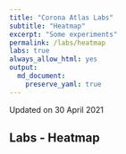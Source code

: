 ```yaml
---
title: "Corona Atlas Labs"
subtitle: "Heatmap"
excerpt: "Some experiments"
permalink: /labs/heatmap
labs: true
always_allow_html: yes
output: 
  md_document:
    preserve_yaml: true
---
```


<!-- Modify _R/labs file instead -->
<p class="text-right font-weight-bold">
Updated on 30 April 2021
</p>

Labs - Heatmap
--------------

<div id="leaflet" style="width:100%;height:75vh;" class="leaflet html-widget"></div>
<script type="application/json" data-for="leaflet">{"x":{"options":{"minZoom":1.5,"crs":{"crsClass":"L.CRS.EPSG3857","code":null,"proj4def":null,"projectedBounds":null,"options":{}}},"calls":[{"method":"setMaxBounds","args":[-80,-180,80,180]},{"method":"addProviderTiles","args":["CartoDB.DarkMatter",null,null,{"errorTileUrl":"","noWrap":false,"detectRetina":false}]},{"method":"addHeatmap","args":[[[-35.2021192846759,-65.1485054399454,4],[47.5890165076083,14.1431984022027,2],[42.5473014265013,1.58533451297367,4],[23.9277975587061,54.3527775784382,3],[33.8317921038523,66.0257668422884,3],[17.0773727975265,-61.8109112490644,1],[41.139984674174,20.065438009549,3],[40.2893260089297,44.9315425722216,4],[-12.3411053294081,17.5760276455363,3],[-25.5704444435864,134.362084683468,1],[40.3572893304129,47.66063595787,3],[44.1629307295626,17.7842142772999,4],[13.1714623060359,-59.5594592398395,1],[23.8336624737576,90.2746266220733,3],[50.6398697025022,4.66279647673302,3],[12.2716366552283,-1.74694181695664,3],[42.7551103013674,25.2409323997331,3],[26.0421716803312,50.5488462364088,4],[-3.37016289366586,29.8898305717586,3],[9.6430576947674,2.33915101322187,3],[4.48839530486336,114.605718749363,1],[-16.7124133305489,-64.6606899456599,4],[-10.7705880549393,-53.0863538133413,5],[36.6226717761636,103.895355849353,1],[24.4725522190694,-77.947850060958,3],[27.3860238911186,90.4519075789862,3],[-22.1868562799607,23.8128651054932,5],[53.5384732548576,28.0384856975402,3],[17.1978030385202,-88.7040227981866,3],[3.9117790108803,-73.0863161501847,4],[9.975464586761,-84.1801156495967,3],[21.6142102089251,-78.9545226272104,3],[15.0930157718786,-23.6375947651212,4],[35.0506026610657,33.2251953883769,4],[49.7356962248983,15.3307123155801,3],[5.70089287563159,12.7467225938184,3],[58.6760260400759,-99.3769072729874,3],[-2.87666035215874,23.6548459358616,3],[6.5755505863176,20.4862059324149,3],[-0.832819956934455,15.2423428528289,3],[46.7981248516004,8.22583632127277,3],[7.6272492749279,-5.55184634474576,3],[13.4481615536811,-15.4635909885353,3],[10.4351755406609,-10.9143178800241,3],[1.56595100293763,10.4586590426919,3],[15.6850372071443,-90.3480455000757,3],[-38.2528703993173,-71.4086984453378,4],[46.6195105992265,2.45856845335666,4],[45.1209411686261,16.416165215437,4],[18.9289545837098,-72.6627798549053,3],[47.1647019459901,19.4164384761779,4],[64.9765320822911,-18.5700983680706,1],[43.5272254632345,12.1614927957004,3],[18.1562774462994,-77.3105389184734,3],[31.2501599585707,36.7881522952131,4],[0.528609424868371,37.8625525202896,3],[41.4610639141383,74.5513879035261,3],[51.1018453672383,10.3928186042813,null],[11.7389709867468,42.5762619754947,3],[56.2238439763849,9.37128812339307,2],[15.4214182617025,-61.3520200391649,1],[18.8908878079692,-70.5008376723828,1],[28.152529418258,2.67465730682663,3],[-1.45294399111037,-78.3783560126896,4],[58.6809715185842,25.8311619056695,4],[26.5780907117225,29.7728926055733,4],[15.369196223989,38.8300044833041,3],[-0.620333843078375,11.7822429998037,3],[12.1197407596791,-61.681152753133,1],[42.1803285304353,43.5005465647154,3],[14.8161828598283,-86.612919937048,3],[39.4464568871859,22.6233731776356,3],[40.1465719083617,127.186119892626,3],[40.3897258830799,-3.55234928248739,2],[8.62507975316789,39.6340364626976,3],[64.4886206544986,26.2507962053128,2],[-17.8334197078598,177.9747371566,1],[6.8902518559511,158.237050047384,1],[7.96365596585339,-1.20634762217046,3],[12.0662725226463,-14.8878468056572,3],[4.79472869380556,-58.9743459597167,3],[22.3817251622044,114.132990674926,1],[9.58893781940502,8.0948618445247,3],[52.2771833278303,5.62259902807922,4],[28.2622525093763,83.9389370112341,3],[-0.529299165911259,166.934761927369,1],[-19.0535003787334,-169.860959792378,1],[17.3517175027039,-62.7826420245485,1],[12.7105200264254,104.917604488392,1],[1.86251664323396,-157.376651905606,1],[48.1623987650855,67.2865522644064,3],[18.4999336999337,103.770010064472,1],[33.9174359492092,35.8889427559421,4],[13.894144986731,-60.9691301588411,1],[47.1362856930959,9.5503634190267,3],[7.62654310868556,80.6985669878148,1],[-9.16988389367419,-74.3608685629587,4],[-0.191605757323356,114.018058489029,3],[53.1786737494891,-8.14310779859251,2],[31.3475495130773,34.9635380156869,1],[33.0476113200937,43.7731716023547,3],[12.8438457197481,-85.0432514318621,3],[22.3425169555975,79.4181914839274,5],[32.5699780356499,54.3013293914622,4],[-11.6633711067585,43.3567579629252,3],[35.9442369005198,136.767712776855,1],[36.4311191842896,127.84111498019,1],[29.3556631656385,47.6155472987991,4],[29.3978965873386,68.8091126155351,3],[52.124545617766,19.3990590023086,4],[6.45031874766357,-9.31308899438693,3],[-29.5774827680169,28.2571751964976,5],[55.3397217496921,23.904491585344,4],[49.7751212603235,6.09891546127588,3],[-6.61127714619986,144.248519418579,3],[35.8884992670076,14.4277813919169,3],[-20.281500740106,57.5758475726672,1],[0.459918415409883,73.1547311514838,3],[-13.2307938733512,34.3050955827784,5],[23.9399584670446,-102.527803104086,4],[3.60847959045255,114.710449584335,1],[-17.2662225957607,35.5530322895638,5],[15.9436929925332,121.42461598617,3],[31.9371880046932,35.2589295371827,4],[39.6745950811349,-7.96741419449026,2],[7.44293270739664,134.532849404329,1],[-23.2312173755209,-58.3933678860499,4],[25.2754233564513,51.1999989697074,4],[45.8389356088733,24.9831861281519,3],[44.2312994857262,20.7957369830546,4],[38.5231101958946,71.0346584209824,3],[-8.79905557177138,125.946136697002,3],[-22.142960025223,17.2220535988999,3],[-21.3249376058202,165.496784900182,1],[17.4136921493685,9.39689039266475,3],[-43.993057149608,170.461649955858,1],[20.5666285434862,56.0922848797053,4],[8.52718155699428,-80.1103620697539,3],[56.8532136267187,24.9271580644057,3],[27.0242308017488,18.0319905747843,3],[31.8409490094088,-6.2871680824139,3],[43.7380202385346,7.42374070654847,3],[47.1965666954997,28.4661841448633,3],[42.7851210240792,19.2482577548004,4],[-19.3892185383557,46.6987141121008,3],[5.61978734650987,168.108735067655,1],[41.6006772405598,21.707552630216,4],[17.3443838831138,-3.52356935963142,3],[21.1498907921325,96.4976324292701,1],[46.8393271652132,103.076828499865,4],[20.2587996772436,-10.3347352246283,3],[61.6715878805506,99.1366092075635,3],[-1.99352662684876,29.9281443631584,1],[24.1267323736817,44.546784937414,3],[-9.62413839945012,160.16426573801,1],[39.1102909277758,59.3960985634625,3],[34.1083679756019,9.57600955228779,4],[-21.1769245082963,-175.182135122145,1],[38.9890241793038,35.4464964824555,4],[10.417095191112,-61.30174177628,3],[-5.67438803049206,176.115526013485,1],[-6.26636726981605,34.800733630336,4],[49.0087217098159,31.3961831689057,4],[1.28206444173038,32.3960643169355,1],[-32.8020234546134,-56.0178485201856,4],[41.7593748724298,63.160662343482,3],[41.9046506957296,12.4485540923287,3],[13.254549678372,-61.1887129083572,1],[-4.65949461492214,55.4641483629836,4],[16.0184120263048,29.9599387114767,4],[62.8051317134413,16.7490883355393,4],[1.36357424408701,103.817907367349,1],[46.1242393399677,14.8258746621628,4],[53.996849082587,-2.5856392007459,2],[16.6377375940803,106.314459028754,1],[-15.2612682813299,166.891145193839,1],[-13.6174234764531,-172.446497105764,1],[39.5220373645985,-99.1232491207109,3],[-19.0025389457657,29.8648471926622,5],[7.12796936816274,-66.1580102178431,3],[48.7063387149775,19.4863592608847,3],[8.55734467039439,-11.7929378567989,3],[43.9372772603764,12.4587877018634,3],[14.3571011681849,-14.472154238662,3],[6.06327065600831,45.8689617551806,3],[4.13030648180662,-55.9092124687471,3],[7.28728218684031,30.323158832332,3],[0.241974619116458,6.60752482429229,3],[13.7313392686234,-88.8679538483707,3],[35.0127712176427,38.5093382871711,4],[-26.5591016501642,31.5043758401513,5],[15.3414221255307,18.6626615423874,3],[8.53530978753182,0.97776365887989,3],[15.1043805642839,101.008762583139,1],[15.9301795656099,47.5453019663196,3],[-29.0000431844288,25.0882067572617,5],[-13.4608694258361,27.7972738652513,5],[64.4130301430183,13.9706810294007,2],[42.5816191592841,20.889266773813,4]],null,null,{"minOpacity":0.05,"max":5,"radius":20,"blur":15}]},{"method":"addCircleMarkers","args":[[-35.2021192846759,47.5890165076083,42.5473014265013,23.9277975587061,33.8317921038523,17.0773727975265,41.139984674174,40.2893260089297,-12.3411053294081,-25.5704444435864,40.3572893304129,44.1629307295626,13.1714623060359,23.8336624737576,50.6398697025022,12.2716366552283,42.7551103013674,26.0421716803312,-3.37016289366586,9.6430576947674,4.48839530486336,-16.7124133305489,-10.7705880549393,36.6226717761636,24.4725522190694,27.3860238911186,-22.1868562799607,53.5384732548576,17.1978030385202,3.9117790108803,9.975464586761,21.6142102089251,15.0930157718786,35.0506026610657,49.7356962248983,5.70089287563159,58.6760260400759,-2.87666035215874,6.5755505863176,-0.832819956934455,46.7981248516004,7.6272492749279,13.4481615536811,10.4351755406609,1.56595100293763,15.6850372071443,-38.2528703993173,46.6195105992265,45.1209411686261,18.9289545837098,47.1647019459901,64.9765320822911,43.5272254632345,18.1562774462994,31.2501599585707,0.528609424868371,41.4610639141383,51.1018453672383,11.7389709867468,56.2238439763849,15.4214182617025,18.8908878079692,28.152529418258,-1.45294399111037,58.6809715185842,26.5780907117225,15.369196223989,-0.620333843078375,12.1197407596791,42.1803285304353,14.8161828598283,39.4464568871859,40.1465719083617,40.3897258830799,8.62507975316789,64.4886206544986,-17.8334197078598,6.8902518559511,7.96365596585339,12.0662725226463,4.79472869380556,22.3817251622044,9.58893781940502,52.2771833278303,28.2622525093763,-0.529299165911259,-19.0535003787334,17.3517175027039,12.7105200264254,1.86251664323396,48.1623987650855,18.4999336999337,33.9174359492092,13.894144986731,47.1362856930959,7.62654310868556,-9.16988389367419,-0.191605757323356,53.1786737494891,31.3475495130773,33.0476113200937,12.8438457197481,22.3425169555975,32.5699780356499,-11.6633711067585,35.9442369005198,36.4311191842896,29.3556631656385,29.3978965873386,52.124545617766,6.45031874766357,-29.5774827680169,55.3397217496921,49.7751212603235,-6.61127714619986,35.8884992670076,-20.281500740106,0.459918415409883,-13.2307938733512,23.9399584670446,3.60847959045255,-17.2662225957607,15.9436929925332,31.9371880046932,39.6745950811349,7.44293270739664,-23.2312173755209,25.2754233564513,45.8389356088733,44.2312994857262,38.5231101958946,-8.79905557177138,-22.142960025223,-21.3249376058202,17.4136921493685,-43.993057149608,20.5666285434862,8.52718155699428,56.8532136267187,27.0242308017488,31.8409490094088,43.7380202385346,47.1965666954997,42.7851210240792,-19.3892185383557,5.61978734650987,41.6006772405598,17.3443838831138,21.1498907921325,46.8393271652132,20.2587996772436,61.6715878805506,-1.99352662684876,24.1267323736817,-9.62413839945012,39.1102909277758,34.1083679756019,-21.1769245082963,38.9890241793038,10.417095191112,-5.67438803049206,-6.26636726981605,49.0087217098159,1.28206444173038,-32.8020234546134,41.7593748724298,41.9046506957296,13.254549678372,-4.65949461492214,16.0184120263048,62.8051317134413,1.36357424408701,46.1242393399677,53.996849082587,16.6377375940803,-15.2612682813299,-13.6174234764531,39.5220373645985,-19.0025389457657,7.12796936816274,48.7063387149775,8.55734467039439,43.9372772603764,14.3571011681849,6.06327065600831,4.13030648180662,7.28728218684031,0.241974619116458,13.7313392686234,35.0127712176427,-26.5591016501642,15.3414221255307,8.53530978753182,15.1043805642839,15.9301795656099,-29.0000431844288,-13.4608694258361,64.4130301430183,42.5816191592841],[-65.1485054399454,14.1431984022027,1.58533451297367,54.3527775784382,66.0257668422884,-61.8109112490644,20.065438009549,44.9315425722216,17.5760276455363,134.362084683468,47.66063595787,17.7842142772999,-59.5594592398395,90.2746266220733,4.66279647673302,-1.74694181695664,25.2409323997331,50.5488462364088,29.8898305717586,2.33915101322187,114.605718749363,-64.6606899456599,-53.0863538133413,103.895355849353,-77.947850060958,90.4519075789862,23.8128651054932,28.0384856975402,-88.7040227981866,-73.0863161501847,-84.1801156495967,-78.9545226272104,-23.6375947651212,33.2251953883769,15.3307123155801,12.7467225938184,-99.3769072729874,23.6548459358616,20.4862059324149,15.2423428528289,8.22583632127277,-5.55184634474576,-15.4635909885353,-10.9143178800241,10.4586590426919,-90.3480455000757,-71.4086984453378,2.45856845335666,16.416165215437,-72.6627798549053,19.4164384761779,-18.5700983680706,12.1614927957004,-77.3105389184734,36.7881522952131,37.8625525202896,74.5513879035261,10.3928186042813,42.5762619754947,9.37128812339307,-61.3520200391649,-70.5008376723828,2.67465730682663,-78.3783560126896,25.8311619056695,29.7728926055733,38.8300044833041,11.7822429998037,-61.681152753133,43.5005465647154,-86.612919937048,22.6233731776356,127.186119892626,-3.55234928248739,39.6340364626976,26.2507962053128,177.9747371566,158.237050047384,-1.20634762217046,-14.8878468056572,-58.9743459597167,114.132990674926,8.0948618445247,5.62259902807922,83.9389370112341,166.934761927369,-169.860959792378,-62.7826420245485,104.917604488392,-157.376651905606,67.2865522644064,103.770010064472,35.8889427559421,-60.9691301588411,9.5503634190267,80.6985669878148,-74.3608685629587,114.018058489029,-8.14310779859251,34.9635380156869,43.7731716023547,-85.0432514318621,79.4181914839274,54.3013293914622,43.3567579629252,136.767712776855,127.84111498019,47.6155472987991,68.8091126155351,19.3990590023086,-9.31308899438693,28.2571751964976,23.904491585344,6.09891546127588,144.248519418579,14.4277813919169,57.5758475726672,73.1547311514838,34.3050955827784,-102.527803104086,114.710449584335,35.5530322895638,121.42461598617,35.2589295371827,-7.96741419449026,134.532849404329,-58.3933678860499,51.1999989697074,24.9831861281519,20.7957369830546,71.0346584209824,125.946136697002,17.2220535988999,165.496784900182,9.39689039266475,170.461649955858,56.0922848797053,-80.1103620697539,24.9271580644057,18.0319905747843,-6.2871680824139,7.42374070654847,28.4661841448633,19.2482577548004,46.6987141121008,168.108735067655,21.707552630216,-3.52356935963142,96.4976324292701,103.076828499865,-10.3347352246283,99.1366092075635,29.9281443631584,44.546784937414,160.16426573801,59.3960985634625,9.57600955228779,-175.182135122145,35.4464964824555,-61.30174177628,176.115526013485,34.800733630336,31.3961831689057,32.3960643169355,-56.0178485201856,63.160662343482,12.4485540923287,-61.1887129083572,55.4641483629836,29.9599387114767,16.7490883355393,103.817907367349,14.8258746621628,-2.5856392007459,106.314459028754,166.891145193839,-172.446497105764,-99.1232491207109,29.8648471926622,-66.1580102178431,19.4863592608847,-11.7929378567989,12.4587877018634,-14.472154238662,45.8689617551806,-55.9092124687471,30.323158832332,6.60752482429229,-88.8679538483707,38.5093382871711,31.5043758401513,18.6626615423874,0.97776365887989,101.008762583139,47.5453019663196,25.0882067572617,27.7972738652513,13.9706810294007,20.889266773813],10,null,null,{"interactive":true,"className":"","stroke":false,"color":"#03F","weight":5,"opacity":0.5,"fill":true,"fillColor":null,"fillOpacity":0},null,null,["<strong>Argentina<\/strong><br />High incidence area<p class='infomap'><strong>More information<\/strong><br />Since 18 Apr 2021.<\/p>","<strong>Austria<\/strong><br />Risk area (partially)<p class='infomap'><strong>More information<\/strong><br />Since 01 Nov 2020. A different risk level may apply for the following regions: <ul><li>Mittelberg<\/li><li>Jungholz<\/li><\/ul>More details in German or at <a href='https://www.rki.de/DE/Content/InfAZ/N/Neuartiges_Coronavirus/Risikogebiete_neu.html'>rki.de<\/a>.<\/p>","<strong>Andorra<\/strong><br />High incidence area<p class='infomap'><strong>More information<\/strong><br />Since 24 Jan 2021.<\/p>","<strong>United Arab Emirates<\/strong><br />Risk area<p class='infomap'><strong>More information<\/strong><br />Since 18 Apr 2021.<\/p>","<strong>Afghanistan<\/strong><br />Risk area<p class='infomap'><strong>More information<\/strong><br />Since 21 Feb 2021.<\/p>","<strong>Antigua and Barbuda<\/strong><br />Not risk area<p class='infomap'><strong>More information<\/strong><br />Since 24 Apr 2021.<\/p>","<strong>Albania<\/strong><br />Risk area<p class='infomap'><strong>More information<\/strong><br />Since 25 Apr 2021.<\/p>","<strong>Armenia<\/strong><br />High incidence area<p class='infomap'><strong>More information<\/strong><br />Since 11 Apr 2021.<\/p>","<strong>Angola<\/strong><br />Risk area<p class='infomap'><strong>More information<\/strong><br />Since 15 Jun 2020.<\/p>","<strong>Australia<\/strong><br />Not risk area","<strong>Azerbaijan<\/strong><br />Risk area<p class='infomap'><strong>More information<\/strong><br />Since 15 Jun 2020.<\/p>","<strong>Bosnia and Herzegovina<\/strong><br />High incidence area<p class='infomap'><strong>More information<\/strong><br />Since 24 Jan 2021.<\/p>","<strong>Barbados<\/strong><br />Not risk area","<strong>Bangladesh<\/strong><br />Risk area<p class='infomap'><strong>More information<\/strong><br />Since 15 Jun 2020.<\/p>","<strong>Belgium<\/strong><br />Risk area<p class='infomap'><strong>More information<\/strong><br />Since 30 Sep 2020.<\/p>","<strong>Burkina Faso<\/strong><br />Risk area<p class='infomap'><strong>More information<\/strong><br />Since 15 Jun 2020.<\/p>","<strong>Bulgaria<\/strong><br />Risk area<p class='infomap'><strong>More information<\/strong><br />Since 02 May 2021.<\/p>","<strong>Bahrain<\/strong><br />High incidence area<p class='infomap'><strong>More information<\/strong><br />Since 14 Feb 2021.<\/p>","<strong>Burundi<\/strong><br />Risk area<p class='infomap'><strong>More information<\/strong><br />Since 15 Jun 2020.<\/p>","<strong>Benin<\/strong><br />Risk area<p class='infomap'><strong>More information<\/strong><br />Since 15 Jun 2020.<\/p>","<strong>Brunei<\/strong><br />Not risk area","<strong>Bolivia<\/strong><br />High incidence area<p class='infomap'><strong>More information<\/strong><br />Since 24 Jan 2021.<\/p>","<strong>Brazil<\/strong><br />Variant of concern<p class='infomap'><strong>More information<\/strong><br />Since 19 Jan 2021.<\/p>","<strong>China<\/strong><br />Not risk area","<strong>Bahamas<\/strong><br />Risk area<p class='infomap'><strong>More information<\/strong><br />Since 25 Apr 2021.<\/p>","<strong>Bhutan<\/strong><br />Risk area<p class='infomap'><strong>More information<\/strong><br />Since 15 Jun 2020.<\/p>","<strong>Botswana<\/strong><br />Variant of concern<p class='infomap'><strong>More information<\/strong><br />Since 07 Feb 2021.<\/p>","<strong>Belarus<\/strong><br />Risk area<p class='infomap'><strong>More information<\/strong><br />Since 15 Jun 2020.<\/p>","<strong>Belize<\/strong><br />Risk area<p class='infomap'><strong>More information<\/strong><br />Since 15 Jun 2020.<\/p>","<strong>Colombia<\/strong><br />High incidence area<p class='infomap'><strong>More information<\/strong><br />Since 24 Jan 2021.<\/p>","<strong>Costa Rica<\/strong><br />Risk area<p class='infomap'><strong>More information<\/strong><br />Since 15 Jun 2020.<\/p>","<strong>Cuba<\/strong><br />Risk area<p class='infomap'><strong>More information<\/strong><br />Since 28 Feb 2021.<\/p>","<strong>Cape Verde<\/strong><br />High incidence area<p class='infomap'><strong>More information<\/strong><br />Since 25 Apr 2021.<\/p>","<strong>Cyprus<\/strong><br />High incidence area<p class='infomap'><strong>More information<\/strong><br />Since 21 Mar 2021.<\/p>","<strong>Czechia<\/strong><br />Risk area<p class='infomap'><strong>More information<\/strong><br />Since 02 May 2021.<\/p>","<strong>Cameroon<\/strong><br />Risk area<p class='infomap'><strong>More information<\/strong><br />Since 15 Jun 2020.<\/p>","<strong>Canada<\/strong><br />Risk area<p class='infomap'><strong>More information<\/strong><br />Since 15 Nov 2020.<\/p>","<strong>Democratic Republic of The Congo<\/strong><br />Risk area<p class='infomap'><strong>More information<\/strong><br />Since 15 Jun 2020.<\/p>","<strong>Central African Republic<\/strong><br />Risk area<p class='infomap'><strong>More information<\/strong><br />Since 15 Jun 2020.<\/p>","<strong>Congo<\/strong><br />Risk area<p class='infomap'><strong>More information<\/strong><br />Since 15 Jun 2020.<\/p>","<strong>Switzerland<\/strong><br />Risk area<p class='infomap'><strong>More information<\/strong><br />Since 24 Oct 2020.<\/p>","<strong>Cote D'Ivoire<\/strong><br />Risk area<p class='infomap'><strong>More information<\/strong><br />Since 15 Jun 2020.<\/p>","<strong>Gambia<\/strong><br />Risk area<p class='infomap'><strong>More information<\/strong><br />Since 15 Jun 2020.<\/p>","<strong>Guinea<\/strong><br />Risk area<p class='infomap'><strong>More information<\/strong><br />Since 15 Jun 2020.<\/p>","<strong>Equatorial Guinea<\/strong><br />Risk area<p class='infomap'><strong>More information<\/strong><br />Since 15 Jun 2020.<\/p>","<strong>Guatemala<\/strong><br />Risk area<p class='infomap'><strong>More information<\/strong><br />Since 15 Jun 2020.<\/p>","<strong>Chile<\/strong><br />High incidence area<p class='infomap'><strong>More information<\/strong><br />Since 03 Apr 2021.<\/p>","<strong>France<\/strong><br />High incidence area<p class='infomap'><strong>More information<\/strong><br />Since 28 Mar 2021.<\/p>","<strong>Croatia<\/strong><br />High incidence area<p class='infomap'><strong>More information<\/strong><br />Since 11 Apr 2021.<\/p>","<strong>Haiti<\/strong><br />Risk area<p class='infomap'><strong>More information<\/strong><br />Since 15 Jun 2020.<\/p>","<strong>Hungary<\/strong><br />High incidence area<p class='infomap'><strong>More information<\/strong><br />Since 07 Mar 2021.<\/p>","<strong>Iceland<\/strong><br />Not risk area","<strong>Italy<\/strong><br />Risk area<p class='infomap'><strong>More information<\/strong><br />Since 08 Nov 2020.<\/p>","<strong>Jamaica<\/strong><br />Risk area<p class='infomap'><strong>More information<\/strong><br />Since 15 Jun 2020.<\/p>","<strong>Jordan<\/strong><br />High incidence area<p class='infomap'><strong>More information<\/strong><br />Since 07 Mar 2021.<\/p>","<strong>Kenya<\/strong><br />Risk area<p class='infomap'><strong>More information<\/strong><br />Since 15 Jun 2020.<\/p>","<strong>Kyrgyzstan<\/strong><br />Risk area<p class='infomap'><strong>More information<\/strong><br />Since 15 Jun 2020.<\/p>","<strong>Germany<\/strong>","<strong>Djibouti<\/strong><br />Risk area<p class='infomap'><strong>More information<\/strong><br />Since 15 Jun 2020.<\/p>","<strong>Denmark<\/strong><br />Risk area (partially)<p class='infomap'><strong>More information<\/strong><br />Since 28 Mar 2021. A different risk level may apply for the following regions: <ul><li>Faroes<\/li><li>Greenland<\/li><\/ul>More details in German or at <a href='https://www.rki.de/DE/Content/InfAZ/N/Neuartiges_Coronavirus/Risikogebiete_neu.html'>rki.de<\/a>.<\/p>","<strong>Dominica<\/strong><br />Not risk area","<strong>Dominican Republic<\/strong><br />Not risk area<p class='infomap'><strong>More information<\/strong><br />Since 24 Apr 2021.<\/p>","<strong>Algeria<\/strong><br />Risk area<p class='infomap'><strong>More information<\/strong><br />Since 15 Jun 2020.<\/p>","<strong>Ecuador<\/strong><br />High incidence area<p class='infomap'><strong>More information<\/strong><br />Since 31 Jan 2021.<\/p>","<strong>Estonia<\/strong><br />High incidence area<p class='infomap'><strong>More information<\/strong><br />Since 24 Jan 2021.<\/p>","<strong>Egypt<\/strong><br />High incidence area<p class='infomap'><strong>More information<\/strong><br />Since 24 Jan 2021.<\/p>","<strong>Eritrea<\/strong><br />Risk area<p class='infomap'><strong>More information<\/strong><br />Since 15 Jun 2020.<\/p>","<strong>Gabon<\/strong><br />Risk area<p class='infomap'><strong>More information<\/strong><br />Since 15 Jun 2020.<\/p>","<strong>Grenada<\/strong><br />Not risk area","<strong>Georgia<\/strong><br />Risk area<p class='infomap'><strong>More information<\/strong><br />Since 07 Oct 2020.<\/p>","<strong>Honduras<\/strong><br />Risk area<p class='infomap'><strong>More information<\/strong><br />Since 15 Jun 2020.<\/p>","<strong>Greece<\/strong><br />Risk area<p class='infomap'><strong>More information<\/strong><br />Since 07 Mar 2021.<\/p>","<strong>North Korea<\/strong><br />Risk area<p class='infomap'><strong>More information<\/strong><br />Since 15 Jun 2020.<\/p>","<strong>Spain<\/strong><br />Risk area (partially)<p class='infomap'><strong>More information<\/strong><br />Since 21 Feb 2021. A different risk level may apply for the following regions: <ul><li>Galicia, since 21 Mar 2021<\/li><li>Valencia, since 14 Mar 2021<\/li><li>Murcia, since 14 Mar 2021<\/li><li>Balearic Islands, since 14 Mar 2021<\/li><li>Madrid<\/li><\/ul>More details in German or at <a href='https://www.rki.de/DE/Content/InfAZ/N/Neuartiges_Coronavirus/Risikogebiete_neu.html'>rki.de<\/a>.<\/p>","<strong>Ethiopia<\/strong><br />Risk area<p class='infomap'><strong>More information<\/strong><br />Since 15 Jun 2020.<\/p>","<strong>Finland<\/strong><br />Risk area (partially)<p class='infomap'><strong>More information<\/strong><br />Since 22 Nov 2020. A different risk level may apply for the following regions: <ul><li>Uusimaa, since 22 Nov 2020<\/li><li>Varsinais-Suomi, since 20 Dec 2020<\/li><li>Päijät-Häme, since 28 Mar 2021<\/li><\/ul>More details in German or at <a href='https://www.rki.de/DE/Content/InfAZ/N/Neuartiges_Coronavirus/Risikogebiete_neu.html'>rki.de<\/a>.<\/p>","<strong>Fiji<\/strong><br />Not risk area","<strong>Micronesia<\/strong><br />Not risk area","<strong>Ghana<\/strong><br />Risk area<p class='infomap'><strong>More information<\/strong><br />Since 15 Jun 2020.<\/p>","<strong>Guinea-Bissau<\/strong><br />Risk area<p class='infomap'><strong>More information<\/strong><br />Since 15 Jun 2020.<\/p>","<strong>Guyana<\/strong><br />Risk area<p class='infomap'><strong>More information<\/strong><br />Since 15 Jun 2020.<\/p>","<strong>Hong Kong<\/strong><br />Not risk area","<strong>Nigeria<\/strong><br />Risk area<p class='infomap'><strong>More information<\/strong><br />Since 15 Jun 2020.<\/p>","<strong>Netherlands<\/strong><br />High incidence area<p class='infomap'><strong>More information<\/strong><br />Since 06 Apr 2021.<\/p>","<strong>Nepal<\/strong><br />Risk area<p class='infomap'><strong>More information<\/strong><br />Since 15 Jun 2020.<\/p>","<strong>Nauru<\/strong><br />Not risk area","<strong>Niue<\/strong><br />Not risk area","<strong>Saint Kitts and Nevis<\/strong><br />Not risk area","<strong>Cambodia<\/strong><br />Not risk area","<strong>Kiribati<\/strong><br />Not risk area","<strong>Kazakhstan<\/strong><br />Risk area<p class='infomap'><strong>More information<\/strong><br />Since 15 Jun 2020.<\/p>","<strong>Laos<\/strong><br />Not risk area","<strong>Lebanon<\/strong><br />High incidence area<p class='infomap'><strong>More information<\/strong><br />Since 24 Jan 2021.<\/p>","<strong>Saint Lucia<\/strong><br />Not risk area<p class='infomap'><strong>More information<\/strong><br />Since 24 Apr 2021.<\/p>","<strong>Liechtenstein<\/strong><br />Risk area<p class='infomap'><strong>More information<\/strong><br />Since 24 Oct 2020.<\/p>","<strong>Sri Lanka<\/strong><br />Not risk area","<strong>Peru<\/strong><br />High incidence area<p class='infomap'><strong>More information<\/strong><br />Since 03 Apr 2021.<\/p>","<strong>Indonesia<\/strong><br />Risk area<p class='infomap'><strong>More information<\/strong><br />Since 15 Jun 2020.<\/p>","<strong>Ireland<\/strong><br />Risk area (partially)<p class='infomap'><strong>More information<\/strong><br />Since 21 Mar 2021. A different risk level may apply for the following regions: <ul><li>West, since 25 Apr 2021<\/li><li>South-East, since 18 Apr 2021<\/li><li>Mid-West, since 18 Apr 2021<\/li><li>South-West, since 03 Apr 2021<\/li><\/ul>More details in German or at <a href='https://www.rki.de/DE/Content/InfAZ/N/Neuartiges_Coronavirus/Risikogebiete_neu.html'>rki.de<\/a>.<\/p>","<strong>Israel<\/strong><br />Not risk area","<strong>Iraq<\/strong><br />Risk area<p class='infomap'><strong>More information<\/strong><br />Since 15 Jun 2020.<\/p>","<strong>Nicaragua<\/strong><br />Risk area<p class='infomap'><strong>More information<\/strong><br />Since 15 Jun 2020.<\/p>","<strong>India<\/strong><br />Variant of concern<p class='infomap'><strong>More information<\/strong><br />Since 26 Apr 2021.<\/p>","<strong>Iran<\/strong><br />High incidence area<p class='infomap'><strong>More information<\/strong><br />Since 24 Jan 2021.<\/p>","<strong>Comoros<\/strong><br />Risk area<p class='infomap'><strong>More information<\/strong><br />Since 15 Jun 2020.<\/p>","<strong>Japan<\/strong><br />Not risk area","<strong>South Korea<\/strong><br />Not risk area","<strong>Kuwait<\/strong><br />High incidence area<p class='infomap'><strong>More information<\/strong><br />Since 21 Mar 2021.<\/p>","<strong>Pakistan<\/strong><br />Risk area<p class='infomap'><strong>More information<\/strong><br />Since 15 Jun 2020.<\/p>","<strong>Poland<\/strong><br />High incidence area<p class='infomap'><strong>More information<\/strong><br />Since 21 Mar 2021.<\/p>","<strong>Liberia<\/strong><br />Risk area<p class='infomap'><strong>More information<\/strong><br />Since 15 Jun 2020.<\/p>","<strong>Lesotho<\/strong><br />Variant of concern<p class='infomap'><strong>More information<\/strong><br />Since 31 Jan 2021.<\/p>","<strong>Lithuania<\/strong><br />High incidence area<p class='infomap'><strong>More information<\/strong><br />Since 02 May 2021.<\/p>","<strong>Luxembourg<\/strong><br />Risk area<p class='infomap'><strong>More information<\/strong><br />Since 25 Sep 2020.<\/p>","<strong>Papua New Guinea<\/strong><br />Risk area<p class='infomap'><strong>More information<\/strong><br />Since 17 Jun 2020.<\/p>","<strong>Malta<\/strong><br />Risk area<p class='infomap'><strong>More information<\/strong><br />Since 11 Apr 2021.<\/p>","<strong>Mauritius<\/strong><br />Not risk area","<strong>Maldives<\/strong><br />Risk area<p class='infomap'><strong>More information<\/strong><br />Since 17 Jul 2020.<\/p>","<strong>Malawi<\/strong><br />Variant of concern<p class='infomap'><strong>More information<\/strong><br />Since 07 Feb 2021.<\/p>","<strong>Mexico<\/strong><br />High incidence area<p class='infomap'><strong>More information<\/strong><br />Since 24 Jan 2021.<\/p>","<strong>Malaysia<\/strong><br />Not risk area","<strong>Mozambique<\/strong><br />Variant of concern<p class='infomap'><strong>More information<\/strong><br />Since 07 Feb 2021.<\/p>","<strong>Philippines<\/strong><br />Risk area<p class='infomap'><strong>More information<\/strong><br />Since 15 Jun 2020.<\/p>","<strong>Palestine<\/strong><br />High incidence area<p class='infomap'><strong>More information<\/strong><br />Since 24 Jan 2021.<\/p>","<strong>Portugal<\/strong><br />Risk area (partially)<p class='infomap'><strong>More information<\/strong><br />Since 14 Mar 2021. A different risk level may apply for the following regions: <ul><li>Madeira, since 14 Mar 2021<\/li><li>Azores, since 18 Apr 2021<\/li><li>Algarve, since 18 Apr 2021<\/li><\/ul>More details in German or at <a href='https://www.rki.de/DE/Content/InfAZ/N/Neuartiges_Coronavirus/Risikogebiete_neu.html'>rki.de<\/a>.<\/p>","<strong>Palau<\/strong><br />Not risk area","<strong>Paraguay<\/strong><br />High incidence area<p class='infomap'><strong>More information<\/strong><br />Since 21 Mar 2021.<\/p>","<strong>Qatar<\/strong><br />High incidence area<p class='infomap'><strong>More information<\/strong><br />Since 25 Apr 2021.<\/p>","<strong>Romania<\/strong><br />Risk area<p class='infomap'><strong>More information<\/strong><br />Since 07 Oct 2020.<\/p>","<strong>Serbia<\/strong><br />High incidence area<p class='infomap'><strong>More information<\/strong><br />Since 24 Jan 2021.<\/p>","<strong>Tajikistan<\/strong><br />Risk area<p class='infomap'><strong>More information<\/strong><br />Since 15 Jun 2020.<\/p>","<strong>Timor-Leste<\/strong><br />Risk area<p class='infomap'><strong>More information<\/strong><br />Since 17 Jun 2020.<\/p>","<strong>Namibia<\/strong><br />Risk area<p class='infomap'><strong>More information<\/strong><br />Since 14 Feb 2021.<\/p>","<strong>New Caledonia<\/strong><br />Not risk area","<strong>Niger<\/strong><br />Risk area<p class='infomap'><strong>More information<\/strong><br />Since 15 Jun 2020.<\/p>","<strong>New Zealand<\/strong><br />Not risk area","<strong>Oman<\/strong><br />High incidence area<p class='infomap'><strong>More information<\/strong><br />Since 25 Apr 2021.<\/p>","<strong>Panama<\/strong><br />Risk area<p class='infomap'><strong>More information<\/strong><br />Since 28 Feb 2021.<\/p>","<strong>Latvia<\/strong><br />Risk area<p class='infomap'><strong>More information<\/strong><br />Since 11 Apr 2021.<\/p>","<strong>Libya<\/strong><br />Risk area<p class='infomap'><strong>More information<\/strong><br />Since 15 Jun 2020.<\/p>","<strong>Morocco<\/strong><br />Risk area<p class='infomap'><strong>More information<\/strong><br />Since 15 Jun 2020.<\/p>","<strong>Monaco<\/strong><br />Risk area<p class='infomap'><strong>More information<\/strong><br />Since 01 Nov 2020.<\/p>","<strong>Moldova<\/strong><br />Risk area<p class='infomap'><strong>More information<\/strong><br />Since 25 Apr 2021.<\/p>","<strong>Montenegro<\/strong><br />High incidence area<p class='infomap'><strong>More information<\/strong><br />Since 24 Jan 2021.<\/p>","<strong>Madagascar<\/strong><br />Risk area<p class='infomap'><strong>More information<\/strong><br />Since 15 Jun 2020.<\/p>","<strong>Marshall Islands<\/strong><br />Not risk area","<strong>North Macedonia<\/strong><br />High incidence area<p class='infomap'><strong>More information<\/strong><br />Since 24 Jan 2021.<\/p>","<strong>Mali<\/strong><br />Risk area<p class='infomap'><strong>More information<\/strong><br />Since 15 Jun 2020.<\/p>","<strong>Myanmar/Burma<\/strong><br />Not risk area","<strong>Mongolia<\/strong><br />High incidence area<p class='infomap'><strong>More information<\/strong><br />Since 02 May 2021.<\/p>","<strong>Mauritania<\/strong><br />Risk area<p class='infomap'><strong>More information<\/strong><br />Since 15 Jun 2020.<\/p>","<strong>Russian Federation<\/strong><br />Risk area<p class='infomap'><strong>More information<\/strong><br />Since 15 Jun 2020.<\/p>","<strong>Rwanda<\/strong><br />Not risk area","<strong>Saudi Arabia<\/strong><br />Risk area<p class='infomap'><strong>More information<\/strong><br />Since 15 Jun 2020.<\/p>","<strong>Solomon Islands<\/strong><br />Not risk area","<strong>Turkmenistan<\/strong><br />Risk area<p class='infomap'><strong>More information<\/strong><br />Since 17 Jun 2020.<\/p>","<strong>Tunisia<\/strong><br />High incidence area<p class='infomap'><strong>More information<\/strong><br />Since 25 Apr 2021.<\/p>","<strong>Tonga<\/strong><br />Not risk area","<strong>Turkey<\/strong><br />High incidence area<p class='infomap'><strong>More information<\/strong><br />Since 11 Apr 2021.<\/p>","<strong>Trinidad and Tobago<\/strong><br />Risk area<p class='infomap'><strong>More information<\/strong><br />Since 15 Jun 2020.<\/p>","<strong>Tuvalu<\/strong><br />Not risk area","<strong>United Republic of Tanzania<\/strong><br />High incidence area<p class='infomap'><strong>More information<\/strong><br />Since 14 Mar 2021.<\/p>","<strong>Ukraine<\/strong><br />High incidence area<p class='infomap'><strong>More information<\/strong><br />Since 11 Apr 2021.<\/p>","<strong>Uganda<\/strong><br />Not risk area","<strong>Uruguay<\/strong><br />High incidence area<p class='infomap'><strong>More information<\/strong><br />Since 21 Mar 2021.<\/p>","<strong>Uzbekistan<\/strong><br />Risk area<p class='infomap'><strong>More information<\/strong><br />Since 15 Jun 2020.<\/p>","<strong>Vatican City<\/strong><br />Risk area<p class='infomap'><strong>More information<\/strong><br />Since 01 Nov 2020.<\/p>","<strong>Saint Vincent and The Grenadines<\/strong><br />Not risk area","<strong>Seychelles<\/strong><br />High incidence area<p class='infomap'><strong>More information<\/strong><br />Since 14 Feb 2021.<\/p>","<strong>Sudan<\/strong><br />High incidence area<p class='infomap'><strong>More information<\/strong><br />Since 31 Jan 2021.<\/p>","<strong>Sweden<\/strong><br />High incidence area<p class='infomap'><strong>More information<\/strong><br />Since 07 Mar 2021.<\/p>","<strong>Singapore<\/strong><br />Not risk area","<strong>Slovenia<\/strong><br />High incidence area<p class='infomap'><strong>More information<\/strong><br />Since 24 Jan 2021.<\/p>","<strong>United Kingdom<\/strong><br />Risk area (partially)<p class='infomap'><strong>More information<\/strong><br />Since 21 Mar 2021. A different risk level may apply for the following regions: <ul><li>Falkland Islands (Malvines), since 21 Mar 2021<\/li><li>Bermuda, since 21 Mar 2021<\/li><li>Virgin Islands, British, since 21 Mar 2021<\/li><\/ul>More details in German or at <a href='https://www.rki.de/DE/Content/InfAZ/N/Neuartiges_Coronavirus/Risikogebiete_neu.html'>rki.de<\/a>.<\/p>","<strong>Vietnam<\/strong><br />Not risk area","<strong>Vanuatu<\/strong><br />Not risk area","<strong>Samoa<\/strong><br />Not risk area","<strong>United States<\/strong><br />Risk area<p class='infomap'><strong>More information<\/strong><br />Since 07 Mar 2021.<\/p>","<strong>Zimbabwe<\/strong><br />Variant of concern<p class='infomap'><strong>More information<\/strong><br />Since 07 Feb 2021.<\/p>","<strong>Venezuela<\/strong><br />Risk area<p class='infomap'><strong>More information<\/strong><br />Since 15 Jun 2020.<\/p>","<strong>Slovakia<\/strong><br />Risk area<p class='infomap'><strong>More information<\/strong><br />Since 11 Apr 2021.<\/p>","<strong>Sierra Leone<\/strong><br />Risk area<p class='infomap'><strong>More information<\/strong><br />Since 15 Jun 2020.<\/p>","<strong>San Marino<\/strong><br />Risk area<p class='infomap'><strong>More information<\/strong><br />Since 01 Nov 2020.<\/p>","<strong>Senegal<\/strong><br />Risk area<p class='infomap'><strong>More information<\/strong><br />Since 15 Jun 2020.<\/p>","<strong>Somalia<\/strong><br />Risk area<p class='infomap'><strong>More information<\/strong><br />Since 15 Jun 2020.<\/p>","<strong>Suriname<\/strong><br />Risk area<p class='infomap'><strong>More information<\/strong><br />Since 15 Jun 2020.<\/p>","<strong>South Sudan<\/strong><br />Risk area<p class='infomap'><strong>More information<\/strong><br />Since 15 Jun 2020.<\/p>","<strong>Sao Tome and Principe<\/strong><br />Risk area<p class='infomap'><strong>More information<\/strong><br />Since 16 Jun 2020.<\/p>","<strong>El Salvador<\/strong><br />Risk area<p class='infomap'><strong>More information<\/strong><br />Since 15 Jun 2020.<\/p>","<strong>Syria<\/strong><br />High incidence area<p class='infomap'><strong>More information<\/strong><br />Since 31 Jan 2021.<\/p>","<strong>Eswatini<\/strong><br />Variant of concern<p class='infomap'><strong>More information<\/strong><br />Since 31 Jan 2021.<\/p>","<strong>Chad<\/strong><br />Risk area<p class='infomap'><strong>More information<\/strong><br />Since 15 Jun 2020.<\/p>","<strong>Togo<\/strong><br />Risk area<p class='infomap'><strong>More information<\/strong><br />Since 15 Jun 2020.<\/p>","<strong>Thailand<\/strong><br />Not risk area","<strong>Yemen<\/strong><br />Risk area<p class='infomap'><strong>More information<\/strong><br />Since 15 Jun 2020.<\/p>","<strong>South Africa<\/strong><br />Variant of concern<p class='infomap'><strong>More information<\/strong><br />Since 13 Jan 2021.<\/p>","<strong>Zambia<\/strong><br />Variant of concern<p class='infomap'><strong>More information<\/strong><br />Since 07 Feb 2021.<\/p>","<strong>Norway<\/strong><br />Risk area (partially)<p class='infomap'><strong>More information<\/strong><br />Since 08 Nov 2020. A different risk level may apply for the following regions: <ul><li>Agder, since 02 May 2021<\/li><li>Viken, since 15 Nov 2020<\/li><li>Oslo, since 08 Nov 2020<\/li><li>Rogaland, since 28 Mar 2021<\/li><\/ul>More details in German or at <a href='https://www.rki.de/DE/Content/InfAZ/N/Neuartiges_Coronavirus/Risikogebiete_neu.html'>rki.de<\/a>.<\/p>","<strong>Kosovo<\/strong><br />High incidence area<p class='infomap'><strong>More information<\/strong><br />Since 24 Jan 2021.<\/p>"],null,null,{"interactive":false,"permanent":false,"direction":"auto","opacity":1,"offset":[0,0],"textsize":"10px","textOnly":false,"className":"","sticky":true},null]},{"method":"addEasyButton","args":[{"icon":"fa-globe","title":"","onClick":"function(btn, map){ map.setView([ 51.705533,11.8124408],4); }","position":"topleft"}]}],"limits":{"lat":[-43.993057149608,64.9765320822911],"lng":[-175.182135122145,177.9747371566]},"setView":[[51.705533,11.8124408],4,[]]},"evals":["calls.4.args.0.onClick"],"jsHooks":[]}</script>
